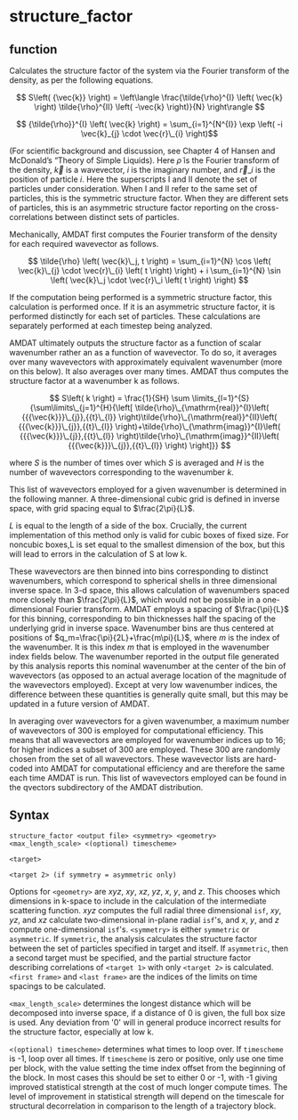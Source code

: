 <h1>structure_factor</h1>
<h2>function</h2>

Calculates the structure factor of the system via the Fourier transform of the density, as per the following equations.

$$ S\left( {\vec{k}} \right) = \left\langle \frac{\tilde{\rho}^{I} \left( \vec{k} \right) \tilde{\rho}^{II} \left( -\vec{k} \right)}{N}  \right\rangle $$

$$ {\tilde{\rho}}^{I} \left( \vec{k} \right) = \sum_{i=1}^{N^{I}} \exp \left( -i \vec{k}_{j} \cdot \vec{r}\_{i} \right)$$

(For scientific background and discussion, see Chapter 4 of Hansen and McDonald’s “Theory of Simple Liquids). Here $\tilde{\rho}$ is the Fourier transform of the density, $\vec{k}$ is a wavevector, $i$ is the imaginary number, and $\vec{r}\_{i}$ is the position of particle $i$. Here the superscripts I and II denote the set of particles under consideration. When I and II refer to the same set of particles, this is the symmetric structure factor. When they are different sets of particles, this is an asymmetric structure factor reporting on the cross-correlations between distinct sets of particles.

Mechanically, AMDAT first computes the Fourier transform of the density for each required wavevector as follows.

$$ \tilde{\rho} \left( \vec{k}\_j, t \right) = \sum_{i=1}^{N} \cos \left( \vec{k}\_{j} \cdot \vec{r}\_{i} \left( t \right) \right) + i \sum_{i=1}^{N} \sin \left( \vec{k}\_j \cdot \vec{r}\_i \left( t \right) \right) $$
<!-- ORIGINAL EQUATION: $$ \[\tilde{\rho} \left( {{{\vec{k}}}_{j}},t \right)=\sum\limits_{i=1}^{N}{\cos \left( {{{\vec{k}}}_{j}}\cdot {{{\vec{r}}}_{i}}\left( t \right) \right)}+i\sum\limits_{i=1}^{N}{\sin \left( {{{\vec{k}}}_{j}}\cdot {{{\vec{r}}}_{i}}\left( t \right) \right)}\] $$ -->

If the computation being performed is a symmetric structure factor, this calculation is performed once. If it is an asymmetric structure factor, it is performed distinctly for each set of particles. These calculations are separately performed at each timestep being analyzed.

AMDAT ultimately outputs the structure factor as a function of scalar wavenumber rather an as a function of wavevector. To do so, it averages over many wavevectors with approximately equivalent wavenumber (more on this below). It also averages over many times. AMDAT thus computes the structure factor at a wavenumber k as follows.

$$ S\left( k \right) = \frac{1}{SH} \sum \limits_{l=1}^{S}{\sum\limits\_{j=1}^{H}{\left[ \tilde{\rho}\_{\mathrm{real}}^{I}\left( {{{\vec{k}}}\_{j}},{{t}\_{l}} \right)\tilde{\rho}\_{\mathrm{real}}^{II}\left( {{{\vec{k}}}\_{j}},{{t}\_{l}} \right)+\tilde{\rho}\_{\mathrm{imag}}^{I}\left( {{{\vec{k}}}\_{j}},{{t}\_{l}} \right)\tilde{\rho}\_{\mathrm{imag}}^{II}\left( {{{\vec{k}}}\_{j}},{{t}\_{l}} \right) \right]}} $$
<!-- $$ S\left( k \right)=\frac{1}{SH}\sum\limits_{l=1}^{S}{\sum\limits_{j=1}^{H}{\left[ \tilde{\rho} _{real}^{I}\left( {{{\vec{k}}}_{j}},{{t}_{l}} \right)\tilde{\rho} _{real}^{II}\left( {{{\vec{k}}}_{j}},{{t}_{l}} \right)+\tilde{\rho} _{imag}^{I}\left( {{{\vec{k}}}_{j}},{{t}_{l}} \right)\tilde{\rho} _{imag}^{II}\left( {{{\vec{k}}}_{j}},{{t}_{l}} \right) \right]}} $$
 -->

where $S$ is the number of times over which $S$ is averaged and $H$ is the number of wavevectors corresponding to the wavenumber $k$.


This list of wavevectors employed for a given wavenumber is determined in the following manner. A three-dimensional cubic grid is defined in inverse space, with grid spacing equal to $\frac{2\pi}{L}$. 

$L$ is equal to the length of a side of the box. Crucially, the current implementation of this method only is valid for cubic boxes of fixed size. For noncubic boxes,L is set equal to the smallest dimension of the box, but this will lead to errors in the calculation of S at low k. 

These wavevectors are then binned into bins corresponding to distinct wavenumbers, which correspond to spherical shells in three dimensional inverse space. In 3-d space, this allows calculation of wavenumbers spaced more closely than $\frac{2\pi}{L}$, which would not be possible in a one-dimensional Fourier transform.  AMDAT employs a spacing of $\frac{\pi}{L}$ for this binning, corresponding to bin thicknesses half the spacing of the underlying grid in inverse space. Wavenumber bins are thus centered at positions of $q_m=\frac{\pi}{2L}+\frac{m\pi}{L}$, where $m$ is the index of the wavenumber. It is this index $m$ that is employed in the wavenumber index fields below. The wavenumber reported in the output file generated by this analysis reports this nominal wavenumber at the center of the bin of wavevectors (as opposed to an actual average location of the magnitude of the wavevectors employed). Except at very low wavenumber indices, the difference between these quantities is generally quite small, but this may be updated in a future version of AMDAT.

In averaging over wavevectors for a given wavenumber, a maximum number of wavevectors of 300 is employed for computational efficiency. This means that all wavevectors are employed for wavenumber indices up to 16; for higher indices a subset of 300 are employed. These 300 are randomly chosen from the set of all wavevectors. These wavevector lists are hard-coded into AMDAT for computational efficiency and are therefore the same each time AMDAT is run. This list of wavevectors employed can be found in the qvectors subdirectory of the AMDAT distribution.

<h2>Syntax</h2>

```
structure_factor <output file> <symmetry> <geometry> <max_length_scale> <(optional) timescheme>

<target>

<target 2> (if symmetry = asymmetric only)
```

Options for `<geometry>` are $xyz$, $xy$, $xz$, $yz$, $x$, $y$, and $z$. This chooses which dimensions in k-space to include in the calculation of the intermediate scattering function. $xyz$ computes the full radial three dimensional `isf`, $xy$, $yz$, and $xz$ calculate two-dimensional in-plane radial `isf`'s, and $x$, $y$, and $z$ compute one-dimensional `isf`'s. `<symmetry>` is either `symmetric` or `asymmetric`. If `symmetric`, the analysis calculates the structure factor between the set of particles specified in target and itself. If `asymmetric`, then a second target must be specified, and the partial structure factor describing correlations of `<target 1>` with only `<target 2>` is calculated. `<first frame>` and `<last frame>` are the indices of the limits on time spacings to be calculated.

`<max_length_scale>` determines the longest distance which will be decomposed into inverse space, if a distance of 0 is given, the full box size is used. Any deviation from '0' will in general produce incorrect results for the structure factor, especially at low k.

`<(optional) timescheme>` determines what times to loop over. If `timescheme` is -1, loop over all times. If `timescheme` is zero or positive, only use one time per block, with the value setting the time index offset from the beginning of the block. In most cases this should be set to either 0 or -1, with -1 giving improved statistical strength at the cost of much longer compute times. The level of improvement in statistical strength will depend on the timescale for structural decorrelation in comparison to the length of a trajectory block.
